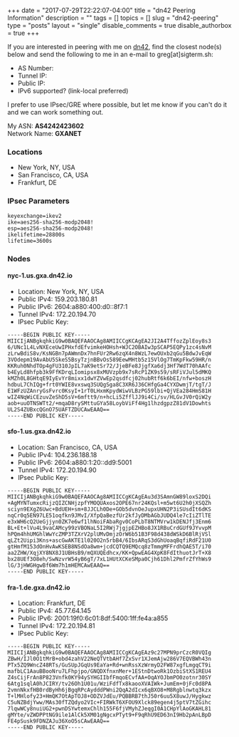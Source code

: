 +++
date        = "2017-07-29T22:22:07-04:00"
title       = "dn42 Peering Information"
description = ""
tags        = []
topics      = []
slug        = "dn42-peering"
type        = "posts"
layout      = "single"
disable_comments = true
disable_authorbox = true
+++

If you are interested in peering with me on [dn42](https://dn42.net/Home), find the closest node(s) below and send the following to me in an e-mail to greg[at]sigterm.sh:

* AS Number:
* Tunnel IP:
* Public IP:
* IPv6 supported? (link-local preferred)

I prefer to use IPsec/GRE where possible, but let me know if you can't do it and we can work something out.

My ASN: **AS4242423602**<br/>
Network Name: **GXANET**

### Locations

- New York, NY, USA
- San Francisco, CA, USA
- Frankfurt, DE

### IPsec Parameters

```console
keyexchange=ikev2
ike=aes256-sha256-modp2048!
esp=aes256-sha256-modp2048!
ikelifetime=28800s
lifetime=3600s
```

### Nodes

#### nyc-1.us.gxa.dn42.io

* Location: New York, NY, USA
* Public IPv4: 159.203.180.81
* Public IPv6: 2604:a880:400:d0::8f7:1
* Tunnel IPv4: 172.20.194.70
* IPsec Public Key:

```console
-----BEGIN PUBLIC KEY-----
MIICIjANBgkqhkiG9w0BAQEFAAOCAg8AMIICCgKCAgEA2JI2A4TffozZplEoy8s3
6/UNc1L4LvNXEceUwIPHxfdEfvimkeHOHsh+WJC2OBAIw3pSCAP5EQPy1zc4sNvM
zLrwBdiS8v/KsNGBn7pAWmnDx7hnFUr2Rw6zqX4n8WzL7ewOUxb2qGu5BdwJvEqW
3VOdepm19AvAbU5SkeS5BsyTzjnBBvOs589EewMHtb5z15VlOg7TmKpFkw59HR/n
KKRuh0NhdTOp4gFU310JpIL7aK9etSr72/JjeBFe8JjgfXa6dj3Hf7WdT70hAAfc
b4EyLd8hfpb3k9FfKDrqLIomipsx8xMUVzpb9x7sRcP1ZK9s59/sRFiVJul5dMKQ
kMZh0L8GHtqE9IyEvYr8mixx1dwYZVwEp2qsdfcj02hubRtf6k6bEI/nfw+boszH
hdbuL7ChIQg+frt0YWIE8vxswq3SUQgSga8C3XR6J36CHfgGa4CYXDwmjT/tgT/J
E1WFzUZAnryGsFvrc0KsyI+1rT0LHxmKpydWiwVLBzPG59lbi+QjVEa284HmS81H
wIZ4NqWiCEzuvZeShD5sV+6mftt9/n+hcLi5ZfflJJ9i4Ci/sv/HLGvJV0rQiW2y
aob+uuOTNSWTt2/+mqaD8rySMttuGYa58LoybViFf4Hg1lhzdgpzZ81dV1Dowhts
UL2S4ZUBxcQGnO75UAFTZDUCAwEAAQ==
-----END PUBLIC KEY-----
```

#### sfo-1.us.gxa.dn42.io

* Location: San Francisco, CA, USA
* Public IPv4: 104.236.188.18
* Public IPv6: 2604:a880:1:20::dd9:5001
* Tunnel IPv4: 172.20.194.90
* IPsec Public Key:

```console
-----BEGIN PUBLIC KEY-----
MIICIjANBgkqhkiG9w0BAQEFAAOCAg8AMIICCgKCAgEAu3d3SAmnGW89loxS2DQi
+AgMYNTumxcRijzQIZCNHjzpfYMOQUAxos2OPE67nr24KQsl+m5wt6U2h0jXSQZh
sciyn9EXgZ6Uwc+BdUEH+sm+8JJCLh0De+GOb5dvnOeJupxUHN2P3iSUsdIt6dKS
nqCr0q5EN97LE51oqfkn9JMvI/XfpQaBezfUr2kfJyDMbAGbJUDQ4le7cIiZTlTE
e3xWH6cQ2UeGjjyn0ZK7e6wf1lhNoiFAbaRgv0CoPLbT8NTMVrw1kDENJfj3Enm6
BL+Et+lVu4L9vaCAMcy99zVBONaL5I2RWj7jgjpEZHBo8JX1RBuCrdGUf9JYvvpM
hPQm4hhUMGhlWwYcZMP3TZXrV2plUMvDmjzOrW6b51B3F98d438dWSkD6BlRjVSl
qLZt2Uipi3Kns+ascGwAKTE1l020O2n5rbB4/6IbsARqS3dGhUoaqBqfiRdF21U0
gtHmfM153dOnHvAwKSEB8NSdOa8wm+jcdCQTQ9EMQcq8zTmmgMFFrdhQAE5T/i70
aa2ZHW/XqjXY8NX8J1UBHsB9/mQXUQEdhcx/KK+QpwEAG4XpK8FdIthuotJrT+X8
bx28UEf3O8eh/SwNzvrW54yB6gT/7xL1HUtXCKeSMpa0Cjh61Dhl2PmfrZfYhWs9
lG/3jHWGHgwBf6Wm7h1mHEMCAwEAAQ==
-----END PUBLIC KEY-----
```

#### fra-1.de.gxa.dn42.io

* Location: Frankfurt, DE
* Public IPv4: 45.77.64.145
* Public IPv6: 2001:19f0:6c01:8df:5400:1ff:fe4a:a855
* Tunnel IPv4: 172.20.194.81
* IPsec Public Key:

```console
-----BEGIN PUBLIC KEY-----
MIICIjANBgkqhkiG9w0BAQEFAAOCAg8AMIICCgKCAgEAz9c27MPN9prCzcR0VQIg
ZBwH/IJl0O1tMrB+obd4zahV22NeQTVtbAHf7ZxSvr1XJemAjw286V7EQVBWh43n
PTx5ZQ9WncZ48RTs/GuSUpJGqUs9EaYa+Rd+wnRssXzWrmyD2FW87xgfLmgqCT9i
mafbLC1AauBBooNru7LFhpjpo/GNQDXfnxnMer+1EStnDtwoRk1OzbiStXS1REU4
Z4sCijFrAn8P823Vnfk0KY94ySYHGIIbfFmqoECvfAA+OqAYOJbmPO0zotnr30SY
6Atg1sqlA0hJCIRY/tv26Oh1U01u/WziFdfTx8kaooXVAIWk+JumEm+0jFc0d8PA
2vmnNkxfHB0rdByHh6jBgqRPcAydddPWni2QqA2dIcx6qBXO8+M8Rgblnwtq3kzx
T+lMHlofy23+HmQK7OtApTOJ8+ODZVJdEu/PQBBRB7thJ50r6uu5X8uwJ/Hygkwz
C5uNZBdjYww/MAs30fTZQdyo2VIc+FIRWkT6XFOU9Xlck89egen4j5ptV7tZGihc
7lqwWCy8nuiUG2+pwnDSYwtemxChlh155F6fjVMyhZJeqgI0A1CHpYlAoGKAHL81
gMYte/vZWDPPtNG9ile1AlCk5XM01gNgcxPTyt9+F9qRhU9ED63nI9Hb2pAnLBpD
FE4pSusk9FDNZAJu36XoO5sCAwEAAQ==
-----END PUBLIC KEY-----
```
